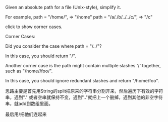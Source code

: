 Given an absolute path for a file (Unix-style), simplify it.

For example,
path = "/home/", => "/home"
path = "/a/./b/../../c/", => "/c"

click to show corner cases.

Corner Cases:

Did you consider the case where path = "/../"?

In this case, you should return "/".

Another corner case is the path might contain multiple slashes '/' together, such as "/home//foo/".

In this case, you should ignore redundant slashes and return "/home/foo".

思路主要是首先用String的split把原来的字符串分割开来，然后遍历下有效的字符串，遇到"." 或者空串就保持不变，遇到".."就把上一个删掉，遇到其他的非空字符串，就add到数组里面。

最后用/把他们连起来
